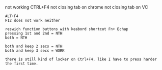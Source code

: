 
not working
    CTRL+F4 
        not closing tab on chrome
        not closing tab on VC

    ALT+F4 
    F12 does not work neither

    reswich function buttons with keabord shortcut Fn+ Echap 
    pressing 1st and 2nd = NTH
    both = NTH

    both and keep 2 secs = NTH
    both and keep 3 secs = WORK

    there is still kind of locker on Ctrl+F4, like I have to press harder the first time. 
